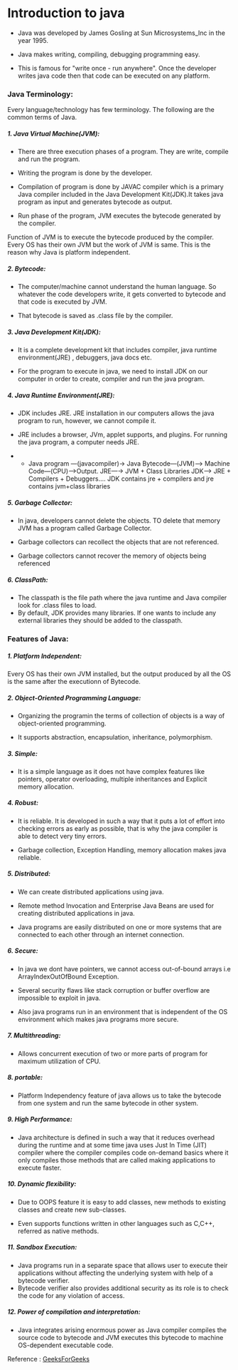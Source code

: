 # Introduction to java

- Java was developed by James Gosling at Sun Microsystems_Inc in the year 1995.

- Java makes writing, compiling, debugging programming easy.

- This is famous for "write once - run anywhere". Once the developer writes java code then that code can be executed on any platform.


### Java Terminology:

Every language/technology has few terminology. The following are the common terms of Java.

##### 1. Java Virtual Machine(JVM):

- There are three execution phases of a program. They are write, compile and run the program.

- Writing the program is done by the developer.

- Compilation of program is done by JAVAC compiler which is a primary Java compiler included in the Java Development Kit(JDK).It takes java program as input and generates bytecode as output.

- Run phase of the program, JVM executes the bytecode generated by the compiler.

Function of JVM is to execute the bytecode produced by the compiler. Every OS has their own JVM but the work of JVM is same. This is the reason why Java is platform independent.

##### 2. Bytecode:

- The computer/machine cannot understand the human language. So whatever the code developers write, it gets converted to bytecode and that code is executed by JVM.

- That bytecode is saved as .class file by the compiler. 

##### 3. Java Development Kit(JDK):

- It is a complete development kit that includes compiler, java runtime environment(JRE) , debuggers, java docs etc.

- For the program to execute in java, we need to install JDK on our computer in order to create, compiler and run the java program.

##### 4. Java Runtime Environment(JRE):

- JDK includes JRE. JRE installation in our computers allows the java program to run, however, we cannot compile it.

- JRE includes a browser, JVm, applet supports, and plugins. For running the java program, a computer needs JRE.

- - Java program —(javacompiler)→ Java Bytecode—(JVM)—> Machine Code—(CPU)—>Output.
 JRE—→ JVM + Class Libraries
 JDK—> JRE + Compilers + Debuggers....
 JDK contains jre + compilers and jre contains jvm+class libraries

##### 5. Garbage Collector:

- In java, developers cannot delete the objects. TO delete that memory JVM has a program called Garbage Collector.

- Garbage collectors can recollect the objects that are not referenced.

- Garbage collectors cannot recover the memory of objects being referenced

##### 6. ClassPath:

- The classpath is the file path where the java runtime and Java compiler look for .class files to load. 
- By default, JDK provides many libraries. If one wants to include any external libraries they should be added to the classpath.

### Features of Java:

##### 1. Platform Independent:

Every OS has their own JVM installed, but the output produced by all the OS is the same after the executionn of Bytecode.

##### 2. Object-Oriented Programming Language:

- Organizing the programin the terms of collection of objects is a way of object-oriented programming.

- It supports abstraction, encapsulation, inheritance, polymorphism.

##### 3. Simple:

- It is a simple language as it does not have complex features like pointers, operator overloading, multiple inheritances and Explicit memory allocation.

##### 4. Robust:

- It is reliable. It is developed in such a way that it puts a lot of effort into checking errors as early as possible, that is why the java compiler is able to detect very tiny errors.

- Garbage collection, Exception Handling, memory allocation makes java reliable.

##### 5. Distributed:

- We can create distributed applications using java.

- Remote method Invocation and Enterprise Java Beans are used for creating distributed applications in java.

- Java programs are easily distributed on one or more systems that are connected to each other through an internet connection.

##### 6. Secure:

- In java we dont have pointers, we cannot access out-of-bound arrays i.e ArrayIndexOutOfBound Exception.

- Several security flaws like stack corruption or buffer overflow are impossible to exploit in java.

- Also java programs run in an environment that is independent of the OS environment which makes java programs more secure.

##### 7. Multithreading:

- Allows concurrent execution of two or more parts of program for maximum utilization of CPU.

##### 8. portable:

- Platform Independency feature of java allows us to take the bytecode from one system and run the same bytecode in other system.

##### 9. High Performance:

- Java architecture is defined in such a way that it reduces overhead during the runtime and at some time java uses Just In Time (JIT) compiler where the compiler compiles code on-demand basics where it only compiles those methods that are called making applications to execute faster.

##### 10. Dynamic flexibility:

- Due to OOPS feature it is easy to add classes, new methods to existing classes and create new sub-classes.

- Even supports functions written in other languages such as C,C++, referred as native methods.

##### 11. Sandbox Execution:

- Java programs run in a separate space that allows user to execute their applications without affecting the underlying system with help of a bytecode verifier. 
- Bytecode verifier also provides additional security as its role is to check the code for any violation of access.

##### 12. Power of compilation and interpretation:

- Java integrates arising enormous power as Java compiler compiles the source code to bytecode and JVM  executes this bytecode to machine OS-dependent executable code.


Reference : [GeeksForGeeks](https://www.geeksforgeeks.org/introduction-to-java/)